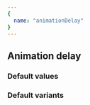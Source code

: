 ```yaml
---
{
  name: "animationDelay"
}
---
```


## Animation delay

### Default values
<!-- defaults.values.start -->
<!-- defaults.values.end -->


### Default variants
<!-- defaults.variants.start -->
<!-- defaults.variants.end -->
